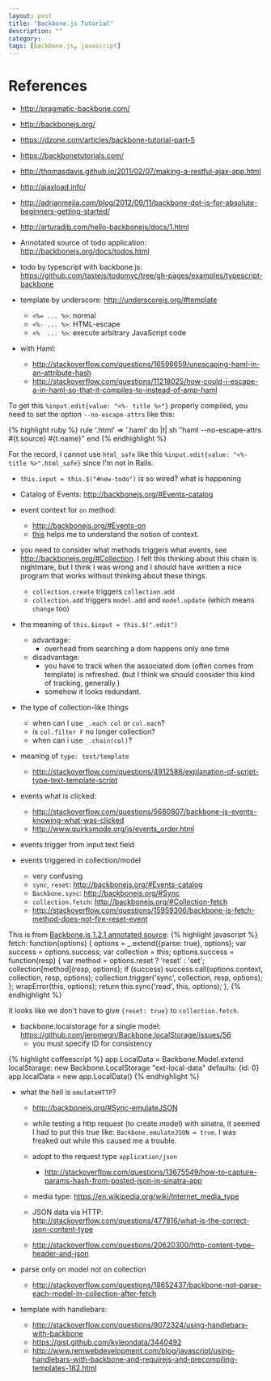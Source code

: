 ```yaml
---
layout: post
title: "Backbone.js Tutorial"
description: ""
category: 
tags: [backbone.js, javascript]
---
```


# References

- <http://pragmatic-backbone.com/>
- <http://backbonejs.org/>
- <https://dzone.com/articles/backbone-tutorial-part-5>
- <https://backbonetutorials.com/>
- <http://thomasdavis.github.io/2011/02/07/making-a-restful-ajax-app.html>
- <http://ajaxload.info/>
- <http://adrianmejia.com/blog/2012/09/11/backbone-dot-js-for-absolute-beginners-getting-started/>
- <http://arturadib.com/hello-backbonejs/docs/1.html>

- Annotated source of todo application: <http://backbonejs.org/docs/todos.html>
- todo by typescript with backbone.js: <https://github.com/tastejs/todomvc/tree/gh-pages/examples/typescript-backbone>

- template by underscore: <http://underscorejs.org/#template>
  - `<%= ... %>`: normal
  - `<%- ... %>`: HTML-escape
  - `<%  ... %>`: execute arbitrary JavaScript code

- with Haml:
  - <http://stackoverflow.com/questions/16596659/unescaping-haml-in-an-attribute-hash>
  - <http://stackoverflow.com/questions/11218025/how-could-i-escape-a-in-haml-so-that-it-compiles-to-instead-of-amp-haml>

To get this `%input.edit{value: "<%- title %>"}` properly compiled, you need to set
the option `--no-escape-attrs` like this:

{% highlight ruby %}
rule '.html' => '.haml' do |t|
  sh "haml --no-escape-attrs #{t.source} #{t.name}"
end
{% endhighlight %}

For the record, I cannot use `html_safe` like this
`%input.edit{value: "<%- title %>".html_safe}` since I'm not in Rails.

- `this.input = this.$("#new-todo")` is so wired? what is happening

- Catalog of Events: <http://backbonejs.org/#Events-catalog>

- event context for `on` method:
  - <http://backbonejs.org/#Events-on>
  - [this](http://stackoverflow.com/questions/5490448/how-do-i-pass-the-this-context-into-an-event-handler)
	helps me to understand the notion of context.

- you need to consider what methods triggers what events, see <http://backbonejs.org/#Collection>.
  I felt this thinking about this chain is nightmare, but I think I was wrong and
  I should have written a nice program that works without thinking about these things.
  - `collection.create` triggers `collection.add`
  - `collection.add` triggers `model.add` and `model.update` (which means `change` too)

- the meaning of `this.$input = this.$(".edit")`
  - advantage:
	- overhead from searching a dom happens only one time
  - disadvantage:
	- you have to track when the associated dom (often comes from template) is refreshed.
	  (but I think we should consider this kind of tracking, generally.)
	- somehow it looks redundant.

- the type of collection-like things
  - when can I use `_.each col` or `col.each`?
  - is `col.filter F` no longer collection?
  - when can i use `_.chain(col)`?

- meaning of `type: text/template`
  - <http://stackoverflow.com/questions/4912586/explanation-of-script-type-text-template-script>

- events what is clicked:
  - <http://stackoverflow.com/questions/5680807/backbone-js-events-knowing-what-was-clicked>
  - <http://www.quirksmode.org/js/events_order.html>

- events trigger from input text field

- events triggered in collection/model
  - very confusing
  - `sync`, `reset`: <http://backbonejs.org/#Events-catalog>
  - `Backbone.sync`: <http://backbonejs.org/#Sync>
  - `collection.fetch`: <http://backbonejs.org/#Collection-fetch>
  - <http://stackoverflow.com/questions/15959306/backbone-js-fetch-method-does-not-fire-reset-event>

This is from [Backbone.js 1.2.1 annotated source](http://backbonejs.org/docs/backbone.html):
{% highlight javascript %}
fetch: function(options) {
  options = _.extend({parse: true}, options);
  var success = options.success;
  var collection = this;
  options.success = function(resp) {
	var method = options.reset ? 'reset' : 'set';
	collection[method](resp, options);
	if (success) success.call(options.context, collection, resp, options);
	collection.trigger('sync', collection, resp, options);
  };
  wrapError(this, options);
  return this.sync('read', this, options);
},
{% endhighlight %}

It looks like we don't have to give `{reset: true}` to `collection.fetch`.

- backbone.localstorage for a single model: <https://github.com/jeromegn/Backbone.localStorage/issues/56>
  - you must specify ID for consistency
  
{% highlight coffeescript %}
app.LocalData = Backbone.Model.extend
  localStorage: new Backbone.LocalStorage "ext-local-data"
  defaults: {id: 0}
app.localData = new app.LocalData()
{% endhighlight %}

- what the hell is `emulateHTTP`?
  - <http://backbonejs.org/#Sync-emulateJSON>
  - while testing a http request (to create model) with sinatra,
	it seemed I had to put this true like: `Backbone.emulateJSON = true`.
	I was freaked out while this caused me a trouble.
  - adopt to the request type `application/json`
	- <http://stackoverflow.com/questions/13675549/how-to-capture-params-hash-from-posted-json-in-sinatra-app>

  - media type: <https://en.wikipedia.org/wiki/Internet_media_type>
  - JSON data via HTTP: <http://stackoverflow.com/questions/477816/what-is-the-correct-json-content-type>
  - <http://stackoverflow.com/questions/20620300/http-content-type-header-and-json>

- parse only on model not on collection
  - <http://stackoverflow.com/questions/18652437/backbone-not-parse-each-model-in-collection-after-fetch>

- template with handlebars:
  - <http://stackoverflow.com/questions/9072324/using-handlebars-with-backbone>
  - <https://gist.github.com/kyleondata/3440492>
  - <http://www.remwebdevelopment.com/blog/javascript/using-handlebars-with-backbone-and-requirejs-and-precompiling-templates-182.html>
  
